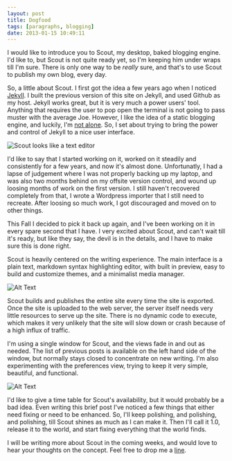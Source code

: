 ```yaml
---
layout: post
title: Dogfood
tags: [paragraphs, blogging]
date: 2013-01-15 10:49:11
---
```


I would like to introduce you to Scout, my desktop, baked blogging engine. I'd like to, but Scout is not quite ready yet, so I'm keeping him under wraps till I'm sure. There is only one way to be *really* sure, and that's to use Scout to publish my own blog, every day. 

So, a little about Scout. I first got the idea a few years ago when I noticed [Jekyll][1]. I built the previous version of this site on Jekyll, and used Github as my host. Jekyll works great, but it is very much a power users' tool. Anything that requires the user to pop open the terminal is not going to pass muster with the average Joe. However, I like the idea of a static blogging engine, and luckily, I'm [not alone][2]. So, I set about trying to bring the power and control of Jekyll to a nice user interface. 

![Scout looks like a text editor][3]

I'd like to say that I started working on it, worked on it steadily and consistently for a few years, and now it's almost done. Unfortunatly, I had a lapse of judgement where I was not properly backing up my laptop, and was also two months behind on my offsite version control, and wound up loosing months of work on the first version. I still haven't recovered completely from that, I wrote a Wordpress importer that I still need to recreate. After loosing so much work, I got discouraged and moved on to other things.

This Fall I decided to pick it back up again, and I've been working on it in every spare second that I have. I very excited about Scout, and can't wait till it's ready, but like they say, the devil is in the details, and I have to make sure this is done right. 

Scout is heavily centered on the writing experience. The main interface is a plain text, markdown syntax highlighting editor, with built in preview, easy to build and customize themes, and a minimalist media manager.

![Alt Text][4]


Scout builds and publishes the entire site every time the site is exported. Once the site is uploaded to the web server, the server itself needs very little resources to serve up the site. There is no dynamic code to execute, which makes it very unlikely that the site will slow down or crash because of a high influx of traffic. 

I'm using a single window for Scout, and the views fade in and out as needed. The list of previous posts is available on the left hand side of the window, but normally stays closed to concentrate on new writing. I'm also experimenting with the preferences view, trying to keep it very simple, beautiful, and functional. 

![Alt Text][5]

I'd like to give a time table for Scout's availability, but it would probably be a bad idea. Even writing this brief post I've noticed a few things that either need fixing or need to be enhanced. So, I'll keep polishing, and polishing, and polishing, till Scout shines as much as I can make it. Then I'll call it 1.0, release it to the world, and start fixing everything that the world finds. 

I will be writing more about Scout in the coming weeks, and would love to hear your thoughts on the concept. Feel free to drop me a [line][6].


[1]: http://jekyllrb.com
[2]: http://inessential.com/2011/03/16/a_plea_for_baked_weblogs
[3]: media/scout_user_interface.png
[4]: media/scout_media_manager.png
[5]: media/scout_prefs.png
[6]: /contact.html
